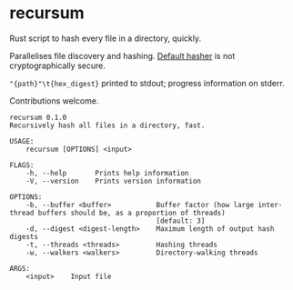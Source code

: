 # recursum

Rust script to hash every file in a directory, quickly.

Parallelises file discovery and hashing.
[Default hasher](https://mollyrocket.com/meowhash) is not cryptographically secure.

`"{path}"\t{hex_digest}` printed to stdout; progress information on stderr.

Contributions welcome.

```
recursum 0.1.0
Recursively hash all files in a directory, fast.

USAGE:
    recursum [OPTIONS] <input>

FLAGS:
    -h, --help       Prints help information
    -V, --version    Prints version information

OPTIONS:
    -b, --buffer <buffer>           Buffer factor (how large inter-thread buffers should be, as a proportion of threads)
                                    [default: 3]
    -d, --digest <digest-length>    Maximum length of output hash digests
    -t, --threads <threads>         Hashing threads
    -w, --walkers <walkers>         Directory-walking threads

ARGS:
    <input>    Input file
```
